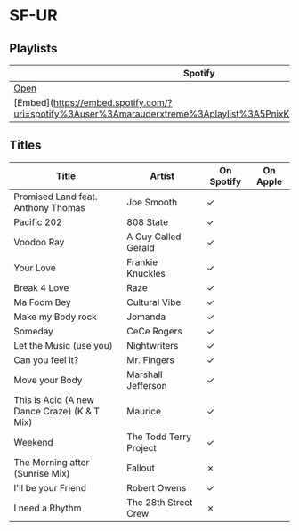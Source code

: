 # SF-UR

## Playlists

| Spotify | Apple |
| ------- | ----- |
| [Open](https://open.spotify.com/user/marauderxtreme/playlist/5PnixK1xU6OcuZfGDR6US4)
| [Embed](https://embed.spotify.com/?uri=spotify%3Auser%3Amarauderxtreme%3Aplaylist%3A5PnixK1xU6OcuZfGDR6US4]

## Titles

| Title                                        | Artist                 | On Spotify | On Apple |
| -------------------------------------------- | ---------------------- | ---------- | -------- |
| Promised Land feat. Anthony Thomas           | Joe Smooth             | ✓
| Pacific 202                                  | 808 State              | ✓
| Voodoo Ray                                   | A Guy Called Gerald    | ✓
| Your Love                                    | Frankie Knuckles       | ✓
| Break 4 Love                                 | Raze                   | ✓
| Ma Foom Bey                                  | Cultural Vibe          | ✓
| Make my Body rock                            | Jomanda                | ✓
| Someday                                      | CeCe Rogers            | ✓
| Let the Music (use you)                      | Nightwriters           | ✓
| Can you feel it?                             | Mr. Fingers            | ✓
| Move your Body                               | Marshall Jefferson     | ✓
| This is Acid (A new Dance Craze) (K & T Mix) | Maurice                | ✓
| Weekend                                      | The Todd Terry Project | ✓
| The Morning after (Sunrise Mix)              | Fallout                | ✗
| I'll be your Friend                          | Robert Owens           | ✓
| I need a Rhythm                              | The 28th Street Crew   | ✗
